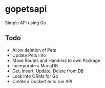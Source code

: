 # gopetsapi
Simple API using Go

## Todo
* Allow deletion of Pets
* Update Pets Info
* Move Routes and Handlers to own Package
* Incorporate a MariaDB
* Get, Insert, Update, Delete from DB
* Look into ORMs for Go
* Create a Dockerfile to run API
